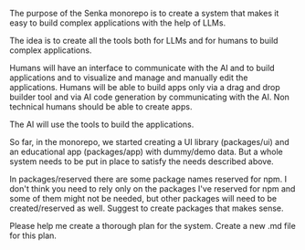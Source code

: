 The purpose of the Senka monorepo is to create a system that makes it easy to build complex applications with the help of LLMs.

The idea is to create all the tools both for LLMs and for humans to build complex applications.

Humans will have an interface to communicate with the AI and to build applications and to visualize and manage and manually edit the applications. Humans will be able to build apps only via a drag and drop builder tool and via AI code generation by communicating with the AI. Non technical humans should be able to create apps.

The AI will use the tools to build the applications.

So far, in the monorepo, we started creating a UI library (packages/ui) and an educational app (packages/app) with dummy/demo data.
But a whole system needs to be put in place to satisfy the needs described above.

In packages/reserved there are some package names reserved for npm. I don't think you need to rely only on the packages I've reserved for npm and some of them might not be needed, but other packages will need to be created/reserved as well. Suggest to create packages that makes sense.

Please help me create a thorough plan for the system. Create a new .md file for this plan.